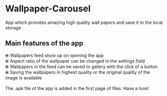 # Wallpaper-Carousel
App which provides amazing high quality wall papers and save it to the local storage

## Main features of the app
⦿ Wallpapers feed show up on opening the app</br>
⦿ Aspect ratio of the wallpaper can be changed in the settings field</br>
⦿ Wallpapers in the feed can be saved to gallery with the click of a button</br>
⦿ Saving the wallpapers in highest quality or the original quality of the image is available
</br>
</br>
The .apk file of the app is added in the first page of files. Have a look!
